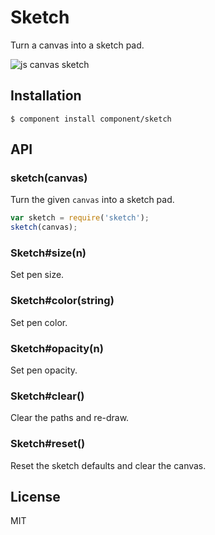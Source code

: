 
# Sketch

  Turn a canvas into a sketch pad.

  ![js canvas sketch](http://f.cl.ly/items/3a1a0h2X472Y0S3f2A2u/Screen%20Shot%202012-08-31%20at%209.08.47%20AM.png)

## Installation

```
$ component install component/sketch
```
## API

### sketch(canvas)

  Turn the given `canvas` into a sketch pad.

```js
var sketch = require('sketch');
sketch(canvas);
```

### Sketch#size(n)

  Set pen size.

### Sketch#color(string)

  Set pen color.

### Sketch#opacity(n)

  Set pen opacity.

### Sketch#clear()

  Clear the paths and re-draw.

### Sketch#reset()

  Reset the sketch defaults and clear the canvas.

## License

  MIT
